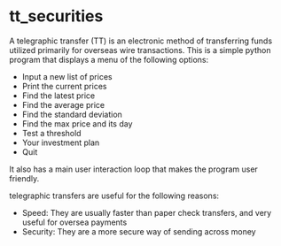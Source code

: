 # tt_securities

A telegraphic transfer (TT) is an electronic method of transferring funds utilized primarily for overseas wire transactions. This is a simple python program that displays a menu of the following options:
- Input a new list of prices
- Print the current prices
- Find the latest price
- Find the average price
- Find the standard deviation
- Find the max price and its day
- Test a threshold
- Your investment plan
- Quit

It also has a main user interaction loop that makes the program user friendly. 

telegraphic transfers are useful for the following reasons:
- Speed: They are usually faster than paper check transfers, and very useful for oversea payments 
- Security: They are a more secure way of sending across money
